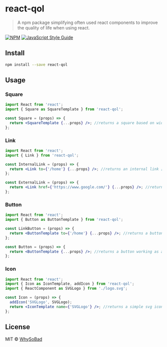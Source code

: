 # react-qol

> A npm package simplifying often used react components to improve the quality of life when using react.

[![NPM](https://img.shields.io/npm/v/react-qol.svg)](https://www.npmjs.com/package/react-qol) [![JavaScript Style Guide](https://img.shields.io/badge/code_style-standard-brightgreen.svg)](https://standardjs.com)

## Install

```bash
npm install --save react-qol
```

## Usage

### Square

```jsx
import React from 'react';
import { Square as SquareTemplate } from 'react-qol';

const Square = (props) => {
  return <SquareTemplate {...props} />; //returns a square based on width
};
```

### Link

```jsx
import React from 'react';
import { Link } from 'react-qol';

const InternalLink = (props) => {
  return <Link to={'/home'} {...props} />; //returns an internal link [e.g. home]
};

const ExternalLink = (props) => {
  return <Link href={'https://www.google.com/'} {...props} />; //returns an external link [e.g. https://www.google.com/]
};
```

### Button

```jsx
import React from 'react';
import { Button as ButtonTemplate } from 'react-qol';

const LinkButton = (props) => {
  return <ButtonTemplate to={'/home'} {...props} />; //returns a button working as a link [see "Link"]
};

const Button = (props) => {
  return <ButtonTemplate {...props} />; //returns a button working as a button [e.g. onClick]
};
```

### Icon

```jsx
import React from 'react';
import { Icon as IconTemplate, addIcon } from 'react-qol';
import { ReactComponent as SVGLogo } from './logo.svg';

const Icon = (props) => {
  addIcon('SVGLogo', SVGLogo);
  return <IconTemplate name={'SVGLogo'} />; //returns a simple svg icon surrounded by a div
};
```

## License

MIT © [WhySoBad](https://github.com/WhySoBad)
